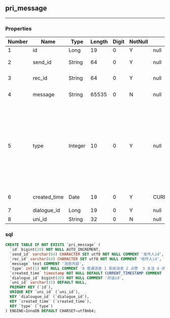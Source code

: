## pri_message
---
### Properties
Number|Name|Type|Length|Digit|NotNull|Default|Remark
  ---|---|---|---|---|---|---|---
1|	id|	Long|	19|	0|	Y|	null|	   
2|	send_id|	String|	64|	0|	Y|	null|	发件人id   
3|	rec_id|	String|	64|	0|	Y|	null|	收件人id   
4|	message|	String|	65535|	0|	N|	null|	消息内容   
5|	type|	Integer|	10|	0|	Y|	null|	0 普通消息 1 系统消息 2 点赞  3 关注 4 评论消息 5 作品 6 部落 7 签约 8 活动    
6|	created_time|	Date|	19|	0|	Y|	CURRENT_TIMESTAMP|	创建时间   
7|	dialogue_id|	Long|	19|	0|	Y|	null|	对话id   
8|	uni_id|	String|	32|	0|	N|	null|	   


### sql
```sql
CREATE TABLE IF NOT EXISTS `pri_message` (
  `id` bigint(20) NOT NULL AUTO_INCREMENT,
  `send_id` varchar(64) CHARACTER SET utf8 NOT NULL COMMENT '发件人id',
  `rec_id` varchar(64) CHARACTER SET utf8 NOT NULL COMMENT '收件人id',
  `message` text COMMENT '消息内容',
  `type` int(1) NOT NULL COMMENT '0 普通消息 1 系统消息 2 点赞  3 关注 4 评论消息 5 作品 6 部落 7 签约 8 活动 ',
  `created_time` timestamp NOT NULL DEFAULT CURRENT_TIMESTAMP COMMENT '创建时间',
  `dialogue_id` bigint(20) NOT NULL COMMENT '对话id',
  `uni_id` varchar(32) DEFAULT NULL,
  PRIMARY KEY (`id`),
  UNIQUE KEY `uni_id` (`uni_id`),
  KEY `dialougue_id` (`dialogue_id`),
  KEY `created_time` (`created_time`),
  KEY `type` (`type`)
) ENGINE=InnoDB DEFAULT CHARSET=utf8mb4;



```
